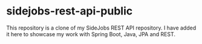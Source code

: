 # sidejobs-rest-api-public

This repository is a clone of my SideJobs REST API repository. I have added it here to showcase my work with Spring Boot, Java, JPA and REST.
